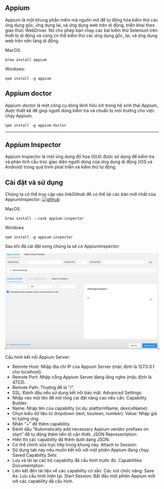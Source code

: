 ## Appium
Appium là một khung phần mềm mã nguồn mở để tự động hóa kiểm thử các ứng dụng gốc, ứng dụng lai, và ứng dụng web trên di động, triển khai theo giao thức WebDriver. Nó cho phép bạn chạy các bài kiểm thử Selenium trên thiết bị di động và cũng có thể kiểm thử các ứng dụng gốc, lai, và ứng dụng web trên nền tảng di động.

MacOS: 
```
brew install appium
```
Windows:
```
npm install -g appium
```
## Appium doctor
Appium-doctor là một công cụ dòng lệnh hữu ích trong hệ sinh thái Appium, được thiết kế để giúp người dùng kiểm tra và chuẩn bị môi trường cho việc chạy Appium.

```
npm install -g appium-doctor
```
--------------------
## Appium Inspector 
Appium Inspector là một ứng dụng đồ họa (GUI) được sử dụng để kiểm tra và phân tích cấu trúc giao diện người dùng của ứng dụng di động (iOS và Android) trong quá trình phát triển và kiểm thử tự động.

## Cài đặt và sử dụng
Chúng ta có thể truy cập vào linkGithub để có thể tải các bản mới nhất của AppiumInspector:
[![github](https://img.shields.io/badge/GitHub-100000?style=for-the-badge&logo=github&logoColor=white)](https://github.com/appium/appium-inspector)

MacOS
```
brew install --cask appium-inspector
```
Windows
```
npm install -g appium-inspector
```
Sau khi đã cài đặt xong chúng ta sẽ có AppiumInspector:

![](./step_definitions/assets/appiumInspector.png)

Cấu hình kết nối Appium Server:
- Remote Host: Nhập địa chỉ IP của Appium Server (mặc định là 127.0.0.1 cho localhost).
- Remote Port: Nhập cổng Appium Server đang lắng nghe (mặc định là 4723).
- Remote Path: Thường để là "/".
- SSL: Đánh dấu nếu sử dụng kết nối bảo mật.
Advanced Settings:
- Nhấp vào mũi tên để mở rộng cài đặt nâng cao nếu cần.
Capability Builder:
- Name: Nhập tên của capability (ví dụ: platformName, deviceName).
- Chọn kiểu dữ liệu từ dropdown (text, boolean, number).
Value: Nhập giá trị tương ứng.
- Nhấn "+" để thêm capability.
- Đánh dấu "Automatically add necessary Appium vendor prefixes on start" để tự động thêm tiền tố cần thiết.
JSON Representation:
- Hiển thị các capability đã thêm dưới dạng JSON.
- Có thể chỉnh sửa trực tiếp trong khung này.
Attach to Session:
- Sử dụng tab này nếu muốn kết nối với một phiên Appium đang chạy.
Saved Capability Sets:
- Lưu và tải lại các bộ capability đã cấu hình trước đó.
Capabilities Documentation:
- Liên kết đến tài liệu về các capability có sẵn.
Các nút chức năng:
Save As: Lưu cấu hình hiện tại.
Start Session: Bắt đầu một phiên Appium mới với các capability đã cấu hình.
